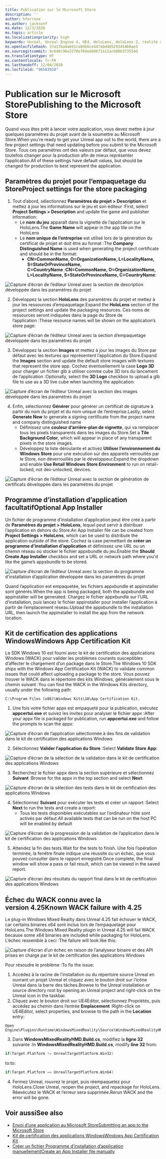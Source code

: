 ```yaml
---
title: Publication sur le Microsoft Store
description: ''
author: hferrone
ms.author: jacksonf
ms.date: 12/3/2020
ms.topic: article
ms.localizationpriority: high
keywords: Unreal, Unreal Engine 4, UE4, HoloLens, HoloLens 2, réalité mixte, développement, documentation, guides, fonctionnalités, casque de réalité mixte, casque de réalité mixte Windows, casque de réalité virtuelle, publication, distribution, Microsoft Store
ms.openlocfilehash: 37a17ba4a691ca8db6ce447abd485293454b8ae3
ms.sourcegitcommit: 9c640c96e2270ef69edd46f1b12acb00b373554d
ms.translationtype: HT
ms.contentlocale: fr-FR
ms.lasthandoff: 12/04/2020
ms.locfileid: "96583910"
---
```

# <a name="publishing-to-the-microsoft-store"></a><span data-ttu-id="1c70a-103">Publication sur le Microsoft Store</span><span class="sxs-lookup"><span data-stu-id="1c70a-103">Publishing to the Microsoft Store</span></span>

<span data-ttu-id="1c70a-104">Quand vous êtes prêt à lancer votre application, vous devez mettre à jour quelques paramètres du projet avant de la soumettre au Microsoft Store.</span><span class="sxs-lookup"><span data-stu-id="1c70a-104">When you're ready to get your Unreal app out to the world, there are a few project settings that need updating before you submit to the Microsoft Store.</span></span> <span data-ttu-id="1c70a-105">Tous ces paramètres ont des valeurs par défaut, que vous devez toutefois changer pour la production afin de mieux représenter l’application.</span><span class="sxs-lookup"><span data-stu-id="1c70a-105">All of these settings have default values, but should be changed for production to best represent the application.</span></span>

## <a name="project-settings-for-the-store-packaging"></a><span data-ttu-id="1c70a-106">Paramètres du projet pour l’empaquetage du Store</span><span class="sxs-lookup"><span data-stu-id="1c70a-106">Project settings for the store packaging</span></span>

1. <span data-ttu-id="1c70a-107">Tout d’abord, sélectionnez **Paramètres du projet > Description** et mettez à jour les informations sur le jeu et son éditeur :</span><span class="sxs-lookup"><span data-stu-id="1c70a-107">First, select **Project Settings > Description** and update the game and publisher information:</span></span> 
    * <span data-ttu-id="1c70a-108">Le **nom du jeu** apparaît dans la vignette de l’application sur le HoloLens.</span><span class="sxs-lookup"><span data-stu-id="1c70a-108">The **Game Name** will appear in the app tile on the HoloLens</span></span>
    * <span data-ttu-id="1c70a-109">Le **nom unique de l’entreprise**  est utilisé lors de la génération du certificat de projet et doit être au format :</span><span class="sxs-lookup"><span data-stu-id="1c70a-109">The **Company Distinguished Name** is used when generating the project certificate and should be in the format:</span></span> 
        * <span data-ttu-id="1c70a-110">**CN=CommonName, O=OrganizationName, L=LocalityName, S=StateOrProvinceName, C=CountryName** :</span><span class="sxs-lookup"><span data-stu-id="1c70a-110">**CN=CommonName, O=OrganizationName, L=LocalityName, S=StateOrProvinceName, C=CountryName**:</span></span>

![Capture d’écran de l’éditeur Unreal avec la section de description développée dans les paramètres du projet](images/unreal-publishing-img-01.png)

2. <span data-ttu-id="1c70a-112">Développez la section **HoloLens** des paramètres du projet et mettez à jour les ressources d’empaquetage.</span><span class="sxs-lookup"><span data-stu-id="1c70a-112">Expand the **HoloLens** section of the project settings and update the packaging resources.</span></span>  <span data-ttu-id="1c70a-113">Ces noms de ressources seront indiquées dans la page du Store de l’application :</span><span class="sxs-lookup"><span data-stu-id="1c70a-113">These resource names will be shown on the application’s store page:</span></span>

![Capture d’écran de l’éditeur Unreal avec la section d’empaquetage développée dans les paramètres du projet](images/unreal-publishing-img-02.png)

3. <span data-ttu-id="1c70a-115">Développez la section **Images** et mettez à jour les images du Store par défaut avec les textures qui représentent l’application du Store.</span><span class="sxs-lookup"><span data-stu-id="1c70a-115">Expand the **Images** section and update the default store images with textures that represent the store app.</span></span>  <span data-ttu-id="1c70a-116">Cochez éventuellement la case **Logo 3D** pour charger un fichier glb à utiliser comme cube 3D lors du lancement de l’application :</span><span class="sxs-lookup"><span data-stu-id="1c70a-116">Optionally, select the **3D Logo** checkbox to upload a glb file to use as a 3D live cube when launching the application:</span></span>

![Capture d’écran de l’éditeur Unreal avec la section des images développée dans les paramètres du projet](images/unreal-publishing-img-03.png)

4. <span data-ttu-id="1c70a-118">Enfin, sélectionnez **Générer** pour générer un certificat de signature à partir du nom du projet et du nom unique de l’entreprise.</span><span class="sxs-lookup"><span data-stu-id="1c70a-118">Lastly, select **Generate New** to generate a signing certificate from the project name and company distinguished name</span></span>  
    * <span data-ttu-id="1c70a-119">Définissez une **couleur d’arrière-plan de vignette**, qui va remplacer tous les pixels transparents dans les images du Store.</span><span class="sxs-lookup"><span data-stu-id="1c70a-119">Set a **Tile Background Color**, which will appear in place of any transparent pixels in the store images.</span></span>
    * <span data-ttu-id="1c70a-120">Développez la liste déroulante et activez **Utiliser l’environnement du Windows Store** pour une exécution sur des appareils verrouillés par le Store, non déverrouillés par le développeur.</span><span class="sxs-lookup"><span data-stu-id="1c70a-120">Expand the dropdown and enable **Use Retail Windows Store Environment** to run on retail-locked, not dev-unlocked, devices.</span></span>

![Capture d’écran de l’éditeur Unreal avec la section de génération de certificats développée dans les paramètres du projet](images/unreal-publishing-img-04.png)

## <a name="optional-app-installer"></a><span data-ttu-id="1c70a-122">Programme d’installation d’application facultatif</span><span class="sxs-lookup"><span data-stu-id="1c70a-122">Optional App Installer</span></span>

<span data-ttu-id="1c70a-123">Un fichier de programme d’installation d’application peut être créé à partir de **Paramètres du projet > HoloLens**, lequel peut servir à distribuer l’application en dehors du Store.</span><span class="sxs-lookup"><span data-stu-id="1c70a-123">An App Installer file can be created from **Project Settings > HoloLens**, which can be used to distribute the application outside of the store.</span></span>  <span data-ttu-id="1c70a-124">Cochez la case permettant de **créer un programme d’installation d’application** et définissez une URL ou un chemin réseau où stocker le fichier appxbundle du jeu.</span><span class="sxs-lookup"><span data-stu-id="1c70a-124">Enable the **Should Create App Installer** checkbox and set a URL or network path where you'd like the game’s appxbundle to be stored.</span></span>  

![Capture d’écran de l’éditeur Unreal avec la section du programme d’installation d’application développée dans les paramètres du projet](images/unreal-publishing-img-05.png)

<span data-ttu-id="1c70a-126">Quand l’application est empaquetée, les fichiers appxbundle et appinstaller sont générés.</span><span class="sxs-lookup"><span data-stu-id="1c70a-126">When the app is being packaged, both the appxbundle and appinstaller will be generated.</span></span>  <span data-ttu-id="1c70a-127">Chargez le fichier appxbundle sur l’URL d’installation, puis lancez le fichier appinstaller pour installer l’application à partir de l’emplacement réseau.</span><span class="sxs-lookup"><span data-stu-id="1c70a-127">Upload the appxbundle to the installation URL, then launch the appinstaller to install the app from the network location.</span></span>

## <a name="windows-app-certification-kit"></a><span data-ttu-id="1c70a-128">Kit de certification des applications Windows</span><span class="sxs-lookup"><span data-stu-id="1c70a-128">Windows App Certification Kit</span></span>

<span data-ttu-id="1c70a-129">Le SDK Windows 10 est fourni avec le kit de certification des applications Windows (WACK) pour valider les problèmes courants susceptibles d’affecter le chargement d’un package dans le Store.</span><span class="sxs-lookup"><span data-stu-id="1c70a-129">The Windows 10 SDK ships with the Windows App Certification Kit (WACK) to validate common issues that could affect uploading a package to the store.</span></span>  <span data-ttu-id="1c70a-130">Vous pouvez trouver le WACK dans le répertoire des kits Windows, généralement sous le chemin suivant :</span><span class="sxs-lookup"><span data-stu-id="1c70a-130">You can find the WACK in the Windows Kits directory, usually under the following path:</span></span> 

```
C:\Program Files (x86)\Windows Kits\10\App Certification Kit.
```

1. <span data-ttu-id="1c70a-131">Une fois votre fichier appx est empaqueté pour la publication, exécutez **appcertui.exe** et suivez les invites pour analyser le fichier appx :</span><span class="sxs-lookup"><span data-stu-id="1c70a-131">After your appx file is packaged for publication, run **appcertui.exe** and follow the prompts to scan the appx:</span></span>

![Capture d’écran de l’application sélectionnée à des fins de validation dans le kit de certification des applications Windows](images/unreal-publishing-img-06.png)

2. <span data-ttu-id="1c70a-133">Sélectionnez **Valider l’application du Store** :</span><span class="sxs-lookup"><span data-stu-id="1c70a-133">Select **Validate Store App**:</span></span>

![Capture d’écran de la sélection de la validation dans le kit de certification des applications Windows](images/unreal-publishing-img-07.png)

3. <span data-ttu-id="1c70a-135">Recherchez le fichier appx dans la section supérieure et sélectionnez **Suivant** :</span><span class="sxs-lookup"><span data-stu-id="1c70a-135">Browse for the appx in the top section and select **Next**:</span></span>

![Capture d’écran de la sélection des tests dans le kit de certification des applications Windows](images/unreal-publishing-img-08.png)

4. <span data-ttu-id="1c70a-137">Sélectionnez **Suivant** pour exécuter les tests et créer un rapport :</span><span class="sxs-lookup"><span data-stu-id="1c70a-137">Select **Next** to run the tests and create a report:</span></span>
    * <span data-ttu-id="1c70a-138">Tous les tests disponibles exécutables sur l’ordinateur hôte sont activés par défaut.</span><span class="sxs-lookup"><span data-stu-id="1c70a-138">All available tests that can be run on the host PC will be enabled by default</span></span>

![Capture d’écran de la progression de la validation de l’application dans le kit de certification des applications Windows](images/unreal-publishing-img-09.png)

5. <span data-ttu-id="1c70a-140">Attendez la fin des tests.</span><span class="sxs-lookup"><span data-stu-id="1c70a-140">Wait for the tests to finish.</span></span> <span data-ttu-id="1c70a-141">Une fois l’opération terminée, la fenêtre finale indique une réussite ou un échec, que vous pouvez consulter dans le rapport enregistré.</span><span class="sxs-lookup"><span data-stu-id="1c70a-141">Once complete, the final window will show a pass or fail result, which can be viewed in the saved report.</span></span>

![Capture d’écran des résultats du rapport final dans le kit de certification des applications Windows](images/unreal-publishing-img-10.png)

## <a name="known-wack-failure-with-425"></a><span data-ttu-id="1c70a-143">Échec du WACK connu avec la version 4.25</span><span class="sxs-lookup"><span data-stu-id="1c70a-143">Known WACK failure with 4.25</span></span>

<span data-ttu-id="1c70a-144">Le plug-in Windows Mixed Reality dans Unreal 4.25 fait échouer le WACK, car certains binaires x64 sont inclus lors de l’empaquetage pour HoloLens.</span><span class="sxs-lookup"><span data-stu-id="1c70a-144">The Windows Mixed Reality plugin in Unreal 4.25 will fail WACK because some x64 binaries are included while packaging for HoloLens.</span></span> <span data-ttu-id="1c70a-145">L’échec ressemble à ceci :</span><span class="sxs-lookup"><span data-stu-id="1c70a-145">The failure will look like this:</span></span>

![Capture d’écran d’un échec en raison de l’analyseur binaire et des API prises en charge par le kit de certification des applications Windows](images/unreal-publishing-img-11.png)

<span data-ttu-id="1c70a-147">Pour résoudre le problème :</span><span class="sxs-lookup"><span data-stu-id="1c70a-147">To fix the issue:</span></span>
1. <span data-ttu-id="1c70a-148">Accédez à la racine de l’installation ou du répertoire source Unreal en ouvrant un projet Unreal et cliquez avec le bouton droit sur l’icône Unreal dans la barre des tâches.</span><span class="sxs-lookup"><span data-stu-id="1c70a-148">Browse to the Unreal installation or source directory root by opening an Unreal project and right-click on the Unreal icon in the taskbar.</span></span>
2. <span data-ttu-id="1c70a-149">Cliquez avec le bouton droit sur UE4Editor, sélectionnez Propriétés, puis accédez au chemin dans l’entrée **Emplacement** :</span><span class="sxs-lookup"><span data-stu-id="1c70a-149">Right-click on UE4Editor, select properties, and browse to the path in the **Location** entry:</span></span>

```
Open Engine\Plugins\Runtime\WindowsMixedReality\Source\WindowsMixedRealityHMD\WindowsMixedRealityHMD.Build.cs.
```

3. <span data-ttu-id="1c70a-150">Dans **WindowsMixedRealityHMD.Build.cs**, modifiez la **ligne 32** suivante :</span><span class="sxs-lookup"><span data-stu-id="1c70a-150">In **WindowsMixedRealityHMD.Build.cs**, modify **line 32** from:</span></span>

```cpp
if(Target.Platform != UnrealTargetPlatform.Win32)
```

<span data-ttu-id="1c70a-151">to:</span><span class="sxs-lookup"><span data-stu-id="1c70a-151">to:</span></span>

```cpp
if(Target.Platform == UnrealTargetPlatform.Win64)

```

4. <span data-ttu-id="1c70a-152">Fermez Unreal, rouvrez le projet, puis réempaquetez pour HoloLens.</span><span class="sxs-lookup"><span data-stu-id="1c70a-152">Close Unreal, reopen the project, and repackage for HoloLens.</span></span>  <span data-ttu-id="1c70a-153">Réexécutez le WACK et l’erreur sera supprimée.</span><span class="sxs-lookup"><span data-stu-id="1c70a-153">Rerun WACK and the error will be gone.</span></span> 

## <a name="see-also"></a><span data-ttu-id="1c70a-154">Voir aussi</span><span class="sxs-lookup"><span data-stu-id="1c70a-154">See also</span></span>
* [<span data-ttu-id="1c70a-155">Envoi d’une application au Microsoft Store</span><span class="sxs-lookup"><span data-stu-id="1c70a-155">Submitting an app to the Microsoft Store</span></span>](../../distribute/submitting-an-app-to-the-microsoft-store.md)
* [<span data-ttu-id="1c70a-156">Kit de certification des applications Windows</span><span class="sxs-lookup"><span data-stu-id="1c70a-156">Windows App Certification Kit</span></span>](https://developer.microsoft.com/windows/downloads/app-certification-kit)
* [<span data-ttu-id="1c70a-157">Créer un fichier Programme d’installation d’application manuellement</span><span class="sxs-lookup"><span data-stu-id="1c70a-157">Create an App Installer file manually</span></span>](https://docs.microsoft.com/windows/msix/app-installer/how-to-create-appinstaller-file)